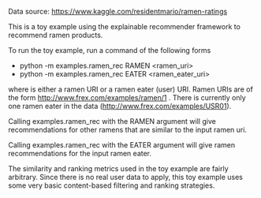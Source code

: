 Data source: https://www.kaggle.com/residentmario/ramen-ratings

This is a toy example using the explainable recommender framework to recommend ramen products.

To run the toy example, run a command of the following forms
- python -m examples.ramen_rec RAMEN \<ramen_uri\>
- python -m examples.ramen_rec EATER \<ramen_eater_uri\>

where <uri> is either a ramen URI or a ramen eater (user) URI. Ramen URIs are of the form http://www.frex.com/examples/ramen/1 . There is currently only one ramen eater in the data (http://www.frex.com/examples/USR01).

Calling examples.ramen_rec with the RAMEN argument will give recommendations for other ramens that are similar to the input ramen uri.

Calling examples.ramen_rec with the EATER argument will give ramen recommendations for the input ramen eater. 

The similarity and ranking metrics used in the toy example are fairly arbitrary. Since there is no real user data to apply, this toy example uses some very basic content-based filtering and ranking strategies. 
